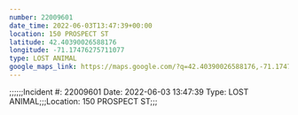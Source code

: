 ```yaml
---
number: 22009601
date_time: 2022-06-03T13:47:39+00:00
location: 150 PROSPECT ST
latitude: 42.40390026588176
longitude: -71.17476275711077
type: LOST ANIMAL
google_maps_link: https://maps.google.com/?q=42.40390026588176,-71.17476275711077
---
```


;;;;;;Incident #: 22009601   Date: 2022-06-03 13:47:39   Type: LOST ANIMAL;;;Location: 150 PROSPECT ST;;;
